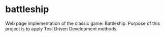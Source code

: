 # battleship
Web page implementation of the classic game: Battleship. Purpose of this project is to apply Test Driven Development methods.
